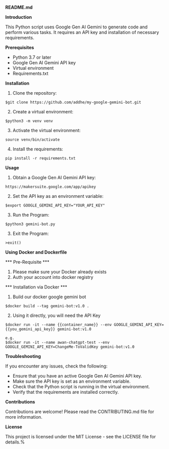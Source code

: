 **README.md**

**Introduction**

This Python script uses Google Gen AI Gemini to generate code and perform various tasks. It requires an API key and installation of necessary requirements.

**Prerequisites**

* Python 3.7 or later
* Google Gen AI Gemini API key
* Virtual environment
* Requirements.txt

**Installation**

1. Clone the repository:

```
$git clone https://github.com/addhe/my-google-gemini-bot.git
```

2. Create a virtual environment:

```
$python3 -m venv venv
```

3. Activate the virtual environment:

```
source venv/bin/activate
```

4. Install the requirements:

```
pip install -r requirements.txt
```

**Usage**

1. Obtain a Google Gen AI Gemini API key:

```
https://makersuite.google.com/app/apikey
```

2. Set the API key as an environment variable:

```
$export GOOGLE_GEMINI_API_KEY="YOUR_API_KEY"
```

3. Run the Program:

```
$python3 gemini-bot.py
```

3. Exit the Program:

```
>exit()
```

**Using Docker and Dockerfile**

*** Pre-Requisite ***
1. Please make sure your Docker already exists
2. Auth your account into docker registry

*** Installation via Docker ***
1. Build our docker google gemini bot
```
$docker build --tag gemini-bot:v1.0 .
```

2. Using it directly, you will need the API Key
```
$docker run -it --name {{container_name}} --env GOOGLE_GEMINI_API_KEY={{you_gemini_api_key}} gemini-bot:v1.0

```

```
e.g.
$docker run -it --name awan-chatgpt-test --env GOOGLE_GEMINI_API_KEY=ChangeMe-ToValidKey gemini-bot:v1.0
```

**Troubleshooting**

If you encounter any issues, check the following:

* Ensure that you have an active Google Gen AI Gemini API key.
* Make sure the API key is set as an environment variable.
* Check that the Python script is running in the virtual environment.
* Verify that the requirements are installed correctly.

**Contributions**

Contributions are welcome! Please read the CONTRIBUTING.md file for more information.

**License**

This project is licensed under the MIT License - see the LICENSE file for details.%
